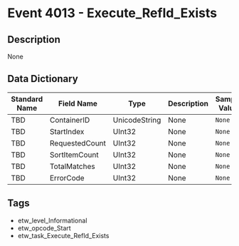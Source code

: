 # Event 4013 - Execute_RefId_Exists

## Description
None

## Data Dictionary
|Standard Name|Field Name|Type|Description|Sample Value|
|---|---|---|---|---|
|TBD|ContainerID|UnicodeString|None|`None`|
|TBD|StartIndex|UInt32|None|`None`|
|TBD|RequestedCount|UInt32|None|`None`|
|TBD|SortItemCount|UInt32|None|`None`|
|TBD|TotalMatches|UInt32|None|`None`|
|TBD|ErrorCode|UInt32|None|`None`|

## Tags
* etw_level_Informational
* etw_opcode_Start
* etw_task_Execute_RefId_Exists